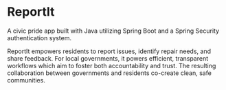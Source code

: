 # ReportIt 
A civic pride app built with Java utilizing Spring Boot and a Spring Security authentication system. 

ReportIt empowers residents to report issues, identify repair needs, and share feedback. For local governments, it powers efficient, transparent workflows which aim to foster both accountability and trust. The resulting collaboration between governments and residents co-create clean, safe communities.
